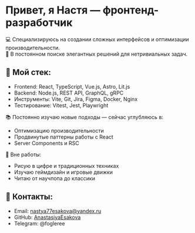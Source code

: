 # Привет, я Настя — фронтенд-разработчик
💻 Специализируюсь на создании сложных интерфейсов и оптимизации производительности.  
🚀 В постоянном поиске элегантных решений для нетривиальных задач.

## 🔨 Мой стек:

- Frontend: React, TypeScript, Vue.js, Astro, Lit.js
- Backend: Node.js, REST API, GraphQL, gRPC
- Инструменты: Vite, Git, Jira, Figma, Docker, Nginx
- Тестирование: Vitest, Jest, Playwright

📚 Постоянно изучаю новые подходы — сейчас углубляюсь в:
- Оптимизацию производительности
- Продвинутые паттерны работы с React
- Server Components и RSC

🎨 Вне работы:
- Рисую в цифре и традиционных техниках
- Изучаю геймдизайн и игровые движки
- Читаю от научпопа до классики

## 📩 Контакты:
* Email: nastya77esakova@yandex.ru
* GitHub: [AnastasiyaEsakova](https://github.com/AnastasiyaEsakova)
* Telegram: @fogleree
